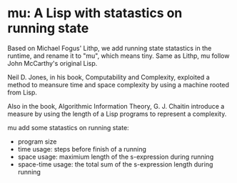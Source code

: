 mu: A Lisp with statastics on running state
============================================

Based on Michael Fogus' Lithp, we add running state statastics in the runtime,
and rename it to "mu", which means tiny. Same as Lithp, mu follow John
McCarthy's original Lisp.

Neil D. Jones, in his book, Computability and Complexity, exploited a method
to meansure time and space complexity by using a machine rooted from Lisp.

Also in the book, Algorithmic Information Theory, G. J. Chaitin introduce a
measure by using the length of a Lisp programs to represent a complexity.

mu add some statastics on running state:

* program size
* time usage: steps before finish of a running
* space usage: maximium length of the s-expression during running
* space-time usage: the total sum of the s-expression length during running

